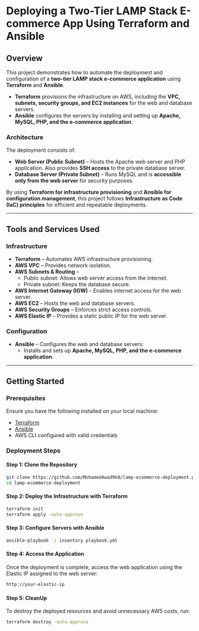 # Deploying a Two-Tier LAMP Stack E-commerce App Using Terraform and Ansible

## Overview  
This project demonstrates how to automate the deployment and configuration of a **two-tier LAMP stack e-commerce application** using **Terraform** and **Ansible**.

- **Terraform** provisions the infrastructure on AWS, including the **VPC, subnets, security groups, and EC2 instances** for the web and database servers.
- **Ansible** configures the servers by installing and setting up **Apache, MySQL, PHP, and the e-commerce application**.

### Architecture  
The deployment consists of:  
- **Web Server (Public Subnet)** – Hosts the Apache web server and PHP application. Also provides **SSH access** to the private database server.  
- **Database Server (Private Subnet)** – Runs MySQL and is **accessible only from the web server** for security purposes.

By using **Terraform for infrastructure provisioning** and **Ansible for configuration management**, this project follows **Infrastructure as Code (IaC) principles** for efficient and repeatable deployments.

---

## Tools and Services Used  

### **Infrastructure**  
- **Terraform** – Automates AWS infrastructure provisioning.  
- **AWS VPC** – Provides network isolation.  
- **AWS Subnets & Routing** –  
  - Public subnet: Allows web server access from the internet.  
  - Private subnet: Keeps the database secure.  
- **AWS Internet Gateway (IGW)** – Enables internet access for the web server.  
- **AWS EC2** – Hosts the web and database servers.  
- **AWS Security Groups** – Enforces strict access controls.  
- **AWS Elastic IP** – Provides a static public IP for the web server.  

### **Configuration**  
- **Ansible** – Configures the web and database servers:  
  - Installs and sets up **Apache, MySQL, PHP, and the e-commerce application**.  

---

## Getting Started  

### **Prerequisites**  
Ensure you have the following installed on your local machine:  
- [Terraform](https://developer.hashicorp.com/terraform/downloads)  
- [Ansible](https://docs.ansible.com/ansible/latest/installation_guide/intro_installation.html)  
- AWS CLI configured with valid credentials  

### **Deployment Steps**  

#### **Step 1: Clone the Repository**
```sh
git clone https://github.com/MohamedAwad9k8/lamp-ecommerce-deployment.git
cd lamp-ecommerce-deployment
```

#### **Step 2: Deploy the Infrastructure with Terraform**
```sh
terraform init
terraform apply -auto-approve
```

#### **Step 3: Configure Servers with Ansible**
```sh
ansible-playbook -i inventory playbook.yml
```

#### **Step 4: Access the Application**
Once the deployment is complete, access the web application using the Elastic IP assigned to the web server:
```sh
http://your-elastic-ip
```

#### **Step 5: CleanUp**
To destroy the deployed resources and avoid unnecessary AWS costs, run:
```sh
terraform destroy -auto-approve
```
